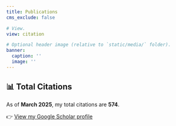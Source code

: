 ```yaml
---
title: Publications
cms_exclude: false

# View.
view: citation

# Optional header image (relative to `static/media/` folder).
banner:
  caption: ''
  image: ''
---
```


## 📊 Total Citations

As of **March 2025**, my total citations are **574**.

👉 [View my Google Scholar profile](https://scholar.google.com/citations?user=8pplxsoAAAAJ&hl=ko)
